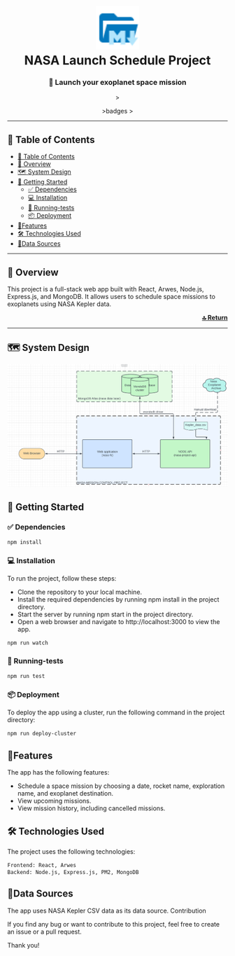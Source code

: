<h1 alight="center"></h1>

<div align="center">
  <h1 align="center">
    <img src="https://raw.githubusercontent.com/PKief/vscode-material-icon-theme/ec559a9f6bfd399b82bb44393651661b08aaf7ba/icons/folder-markdown-open.svg" width="100" />
    <br>NASA Launch Schedule Project</h1>

 <h3 align="center">🚀 Launch your exoplanet space mission </h3>
>  <p align="center">
>badges
> </p>

</div>

---

## 📍 Table of Contents

- [📍 Table of Contents](#-table-of-contents)
- [🤖 Overview](#-overview)
- [🗺 System Design](#-system-design)
- [🚀 Getting Started](#-getting-started)
  - [✅ Dependencies](#-dependencies)
  - [💻 Installation](#-installation)
  - [🧪 Running-tests](#-running-tests)
  - [📦 Deployment](#-deployment)
- [🔮Features](#features)
- [🛠 Technologies Used](#-technologies-used)
- [📂Data Sources](#data-sources)


---
## 🤖 Overview

This project is a full-stack web app built with React, Arwes, Node.js, Express.js, and MongoDB. It allows users to schedule space missions to exoplanets using NASA Kepler data.

<p align="right">
  <a href="#top"><b>🔝 Return </b></a>
</p>

---

## 🗺 System Design

<img src="./system%20design.png" />

## 🚀 Getting Started

### ✅ Dependencies

```bash
npm install
```

### 💻 Installation

To run the project, follow these steps:

   - Clone the repository to your local machine.
   - Install the required dependencies by running npm install in the project directory.
   - Start the server by running npm start in the project directory.
   - Open a web browser and navigate to http://localhost:3000 to view the app.
   
   ```bash
   npm run watch
   ```

### 🧪 Running-tests

```bash
npm run test
```

### 📦 Deployment

To deploy the app using a cluster, run the following command in the project directory:

```bash
npm run deploy-cluster
```



## 🔮Features

The app has the following features:

  - Schedule a space mission by choosing a date, rocket name, exploration name, and exoplanet destination.
  - View upcoming missions.
  - View mission history, including cancelled missions.

## 🛠 Technologies Used

The project uses the following technologies:

    Frontend: React, Arwes
    Backend: Node.js, Express.js, PM2, MongoDB

## 📂Data Sources

The app uses NASA Kepler CSV data as its data source.
Contribution

If you find any bug or want to contribute to this project, feel free to create an issue or a pull request.

Thank you!
